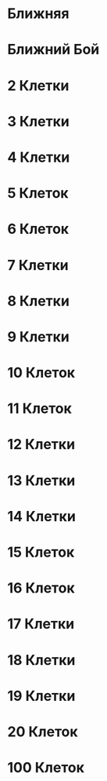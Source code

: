 # Ближняя

# Ближний Бой

# 2 Клетки

# 3 Клетки

# 4 Клетки

# 5 Клеток

# 6 Клеток

# 7 Клетки

# 8 Клетки

# 9 Клетки

# 10 Клеток

# 11 Клеток

# 12 Клетки

# 13 Клетки

# 14 Клетки

# 15 Клеток

# 16 Клеток

# 17 Клетки

# 18 Клетки

# 19 Клетки

# 20 Клеток

# 100 Клеток

